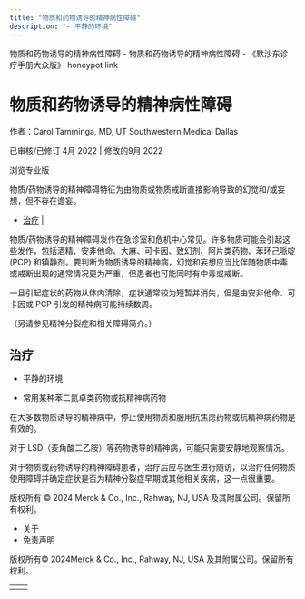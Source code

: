 ```yaml
---
title: "物质和药物诱导的精神病性障碍"
description: "- 平静的环境"
---
```


﻿物质和药物诱导的精神病性障碍 \- 物质和药物诱导的精神病性障碍 \- 《默沙东诊疗手册大众版》 honeypot link

# 物质和药物诱导的精神病性障碍

作者：Carol Tamminga, MD, UT Southwestern Medical Dallas

已审核/已修订 4月 2022 \| 修改的9月 2022

浏览专业版

物质/药物诱导的精神障碍特征为由物质或物质戒断直接影响导致的幻觉和/或妄想，但不存在谵妄。

- [治疗](#治疗_v41277892_zh) \|

物质/药物诱导的精神障碍发作在急诊室和危机中心常见。许多物质可能会引起这些发作，包括酒精、安非他命、大麻、可卡因、致幻剂、阿片类药物、苯环己哌啶 (PCP) 和镇静剂。要判断为物质诱导的精神病，幻觉和妄想应当比伴随物质中毒或戒断出现的通常情况更为严重，但患者也可能同时有中毒或戒断。

一旦引起症状的药物从体内清除，症状通常较为短暂并消失，但是由安非他命、可卡因或 PCP 引发的精神病可能持续数周。

（另请参见精神分裂症和相关障碍简介。）

## 治疗

- 平静的环境

- 常用某种苯二氮卓类药物或抗精神病药物


在大多数物质诱导的精神病中，停止使用物质和服用抗焦虑药物或抗精神病药物是有效的。

对于 LSD（麦角酸二乙胺）等药物诱导的精神病，可能只需要安静地观察情况。

对于物质或药物诱导的精神障碍患者，治疗后应与医生进行随访，以治疗任何物质使用障碍并确定症状是否为精神分裂症早期或其他相关疾病，这一点很重要。



版权所有 © 2024
Merck & Co., Inc., Rahway, NJ, USA 及其附属公司。保留所有权利。

- 关于
- 免责声明

版权所有© 2024Merck & Co., Inc., Rahway, NJ, USA 及其附属公司。保留所有权利。

|     |     |
| --- | --- |
|  |  |